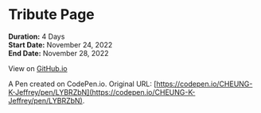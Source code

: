 # Tribute Page

**Duration:** 4 Days\
**Start Date:** November 24, 2022\
**End Date:** November 28, 2022

View on [GitHub.io](https://cheung-k-jeffrey.github.io/freeCodeCamp-Certification-Projects/Responsive-Web-Design/02-Tribute-Page/index.html)

A Pen created on CodePen.io. Original URL: [https://codepen.io/CHEUNG-K-Jeffrey/pen/LYBRZbN](https://codepen.io/CHEUNG-K-Jeffrey/pen/LYBRZbN).

